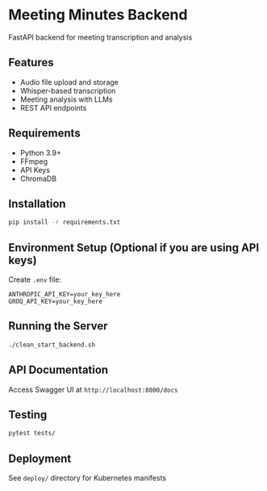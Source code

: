 # Meeting Minutes Backend

FastAPI backend for meeting transcription and analysis

## Features
- Audio file upload and storage
- Whisper-based transcription
- Meeting analysis with LLMs
- REST API endpoints

## Requirements
- Python 3.9+
- FFmpeg
- API Keys
- ChromaDB

## Installation
```bash
pip install -r requirements.txt
```

## Environment Setup (Optional if you are using API keys)
Create `.env` file:
```
ANTHROPIC_API_KEY=your_key_here
GROQ_API_KEY=your_key_here
```

## Running the Server
```bash
./clean_start_backend.sh
```

## API Documentation
Access Swagger UI at `http://localhost:8000/docs`

## Testing
```bash
pytest tests/
```

## Deployment
See `deploy/` directory for Kubernetes manifests
